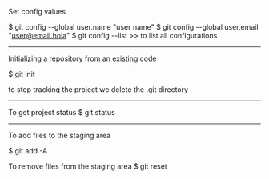 Set config values

$ git config --global user.name "user name"
$ git config --global user.email "user@email.hola"
$ git config --list >> to list all configurations

------------------------------------

Initializing a repository from an existing code

$ git init

to stop tracking the project we delete the .git directory

------------------------------------

To get project status 
$ git status

------------------------------------

To add files to the staging area

$ git add -A

To remove files from the staging area
$ git reset <files>

